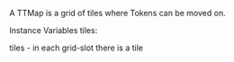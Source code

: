 A TTMap is a grid of tiles where Tokens can be moved on.

Instance Variables
	tiles:		<Matrix>

tiles
	- in each grid-slot there is a tile
